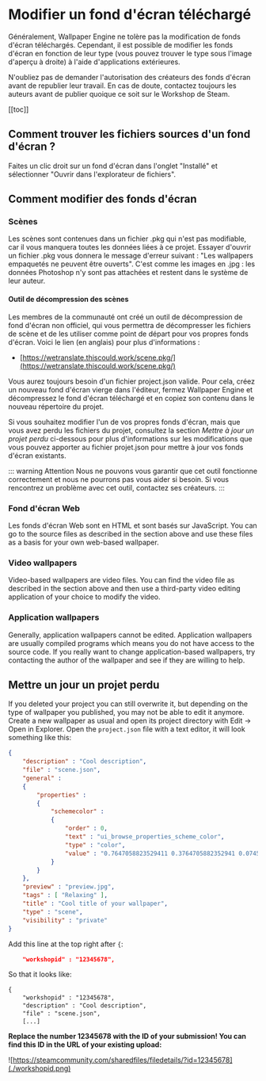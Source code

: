 # Modifier un fond d'écran téléchargé

Généralement, Wallpaper Engine ne tolère pas la modification de fonds d'écran téléchargés. Cependant, il est possible de modifier les fonds d'écran en fonction de leur type (vous pouvez trouver le type sous l'image d'aperçu à droite) à l'aide d'applications extérieures.

N'oubliez pas de demander l'autorisation des créateurs des fonds d'écran avant de republier leur travail. En cas de doute, contactez toujours les auteurs avant de publier quoique ce soit sur le Workshop de Steam.

[[toc]]

## Comment trouver les fichiers sources d'un fond d'écran ?

Faites un clic droit sur un fond d'écran dans l'onglet "Installé" et sélectionner "Ouvrir dans l'explorateur de fichiers".

## Comment modifier des fonds d'écran

### Scènes

Les scènes sont contenues dans un fichier .pkg qui n'est pas modifiable, car il vous manquera toutes les données liées à ce projet. Essayer d'ouvrir un fichier .pkg vous donnera le message d'erreur suivant : "Les wallpapers empaquetés ne peuvent être ouverts". C'est comme les images en .jpg : les données Photoshop n'y sont pas attachées et restent dans le système de leur auteur.

#### Outil de décompression des scènes

Les membres de la communauté ont créé un outil de décompression de fond d'écran non officiel, qui vous permettra de décompresser les fichiers de scène et de les utiliser comme point de départ pour vos propres fonds d'écran. Voici le lien (en anglais) pour plus d'informations :

* [https://wetranslate.thiscould.work/scene.pkg/](https://wetranslate.thiscould.work/scene.pkg/)

Vous aurez toujours besoin d'un fichier project.json valide. Pour cela, créez un nouveau fond d'écran vierge dans l'éditeur, fermez Wallpaper Engine et décompressez le fond d'écran téléchargé et en copiez son contenu dans le nouveau répertoire du projet.

Si vous souhaitez modifier l'un de vos propres fonds d'écran, mais que vous avez perdu les fichiers du projet, consultez la section *Mettre à jour un projet perdu* ci-dessous pour plus d'informations sur les modifications que vous pouvez apporter au fichier projet.json pour mettre à jour vos fonds d'écran existants.

::: warning Attention Nous ne pouvons vous garantir que cet outil fonctionne correctement et nous ne pourrons pas vous aider si besoin. Si vous rencontrez un problème avec cet outil, contactez ses créateurs. :::

### Fond d'écran Web

Les fonds d'écran Web sont en HTML et sont basés sur JavaScript. You can go to the source files as described in the section above and use these files as a basis for your own web-based wallpaper.

### Video wallpapers

Video-based wallpapers are video files. You can find the video file as described in the section above and then use a third-party video editing application of your choice to modify the video.

### Application wallpapers

Generally, application wallpapers cannot be edited. Application wallpapers are usually compiled programs which means you do not have access to the source code. If you really want to change application-based wallpapers, try contacting the author of the wallpaper and see if they are willing to help.

## Mettre un jour un projet perdu

If you deleted your project you can still overwrite it, but depending on the type of wallpaper you published, you may not be able to edit it anymore. Create a new wallpaper as usual and open its project directory with Edit -> Open in Explorer. Open the `project.json` file with a text editor, it will look something like this:

```json
{
    "description" : "Cool description",
    "file" : "scene.json",
    "general" : 
    {
        "properties" : 
        {
            "schemecolor" : 
            {
                "order" : 0,
                "text" : "ui_browse_properties_scheme_color",
                "type" : "color",
                "value" : "0.7647058823529411 0.3764705882352941 0.07450980392156863"
            }
        }
    },
    "preview" : "preview.jpg",
    "tags" : [ "Relaxing" ],
    "title" : "Cool title of your wallpaper",
    "type" : "scene",
    "visibility" : "private"
}
```

Add this line at the top right after `{`:

```json
    "workshopid" : "12345678",
```
So that it looks like:

```json{2}
{
    "workshopid" : "12345678",
    "description" : "Cool description",
    "file" : "scene.json",
    [...]
```

**Replace the number 12345678 with the ID of your submission! You can find this ID in the URL of your existing upload:**

![https://steamcommunity.com/sharedfiles/filedetails/?id=12345678](./workshopid.png)
